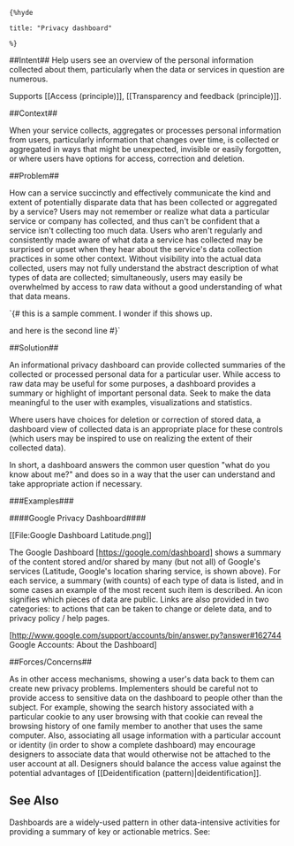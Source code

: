     {%hyde

    title: "Privacy dashboard"

    %}

##Intent##
Help users see an overview of the personal information collected about them, particularly when the data or services in question are numerous.

Supports [[Access (principle)]], [[Transparency and feedback
(principle)]].

##Context##

When your service collects, aggregates or processes personal information from users, particularly information that changes over time, is collected or aggregated in ways that might be unexpected, invisible or easily forgotten, or where users have options for access, correction and deletion.

##Problem##

How can a service succinctly and effectively communicate the kind and extent of potentially disparate data that has been collected or aggregated by a service? Users may not remember or realize what data a particular service or company has collected, and thus can't be confident that a service isn't collecting too much data. Users who aren't regularly and consistently made aware of what data a service has collected may be surprised or upset when they hear about the service's data collection practices in some other context. Without visibility into the actual data collected, users may not fully understand the abstract description of what types of data are collected; simultaneously, users may easily be overwhelmed by access to raw data without a good understanding of what that data means.

 `{#
this is a sample comment. I wonder if this shows up. 

and here is the second line
 #}`

##Solution##

An informational privacy dashboard can provide collected summaries of the collected or processed personal data for a particular user. While access to raw data may be useful for some purposes, a dashboard provides a summary or highlight of important personal data. Seek to make the data meaningful to the user with examples, visualizations and statistics.

Where users have choices for deletion or correction of stored data, a dashboard view of collected data is an appropriate place for these controls (which users may be inspired to use on realizing the extent of their collected data).

In short, a dashboard answers the common user question "what do you know about me?" and does so in a way that the user can understand and take appropriate action if necessary.

###Examples###

####Google Privacy Dashboard####

[[File:Google Dashboard Latitude.png]]

The Google Dashboard [https://google.com/dashboard] shows a summary of the content stored and/or shared by many (but not all) of Google's services (Latitude, Google's location sharing service, is shown above). For each service, a summary (with counts) of each type of data is listed, and in some cases an example of the most recent such item is described. An icon signifies which pieces of data are public. Links are also provided in two categories: to actions that can be taken to change or delete data, and to privacy policy / help pages.

[http://www.google.com/support/accounts/bin/answer.py?answer#162744 Google Accounts: About the Dashboard]

##Forces/Concerns##

As in other access mechanisms, showing a user's data back to them can create new privacy problems. Implementers should be careful not to provide access to sensitive data on the dashboard to people other than the subject. For example, showing the search history associated with a particular cookie to any user browsing with that cookie can reveal the browsing history of one family member to another that uses the same computer. Also, associating all usage information with a particular account or identity (in order to show a complete dashboard) may encourage designers to associate data that would otherwise not be attached to the user account at all. Designers should balance the access value against the potential advantages of [[Deidentification (pattern)|deidentification]].

## See Also ##

Dashboards are a widely-used pattern in other data-intensive activities for providing a summary of key or actionable metrics. See: <external references needed here>